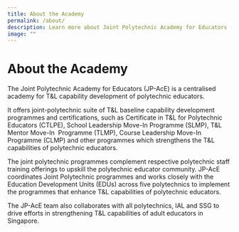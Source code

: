 ```yaml
---
title: About the Academy
permalink: /about/
description: Learn more about Joint Polytechnic Academy for Educators (JP-AcE)
image: ""
---
```

# About the Academy


The Joint Polytechnic Academy for Educators (JP-AcE) is a centralised academy for T&L capability development of polytechnic educators.

It offers joint-polytechnic suite of T&L baseline capability development programmes and certifications, such as Certificate in T&L for Polytechnic Educators (CTLPE), School Leadership Move-In Programme (SLMP), T&L Mentor Move-In  Programme (TLMP), Course Leadership Move-In Programme (CLMP) and other programmes which strengthens the T&L capabilities of polytechnic educators.

The joint polytechnic programmes complement respective polytechnic staff training offerings to upskill the polytechnic educator community. JP-AcE coordinates Joint Polytechnic programmes and works closely with the Education Development Units (EDUs) across five polytechnics to implement the programmes that enhance T&L capabilities of polytechnic educators. 

The JP-AcE team also collaborates with all polytechnics, IAL and SSG to drive efforts in strengthening T&L capabilities of adult educators in Singapore.